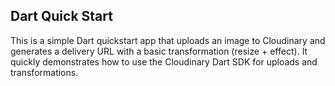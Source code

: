 ## Dart Quick Start

This is a simple Dart quickstart app that uploads an image to Cloudinary and generates a delivery URL with a basic transformation (resize + effect). It quickly demonstrates how to use the Cloudinary Dart SDK for uploads and transformations.
